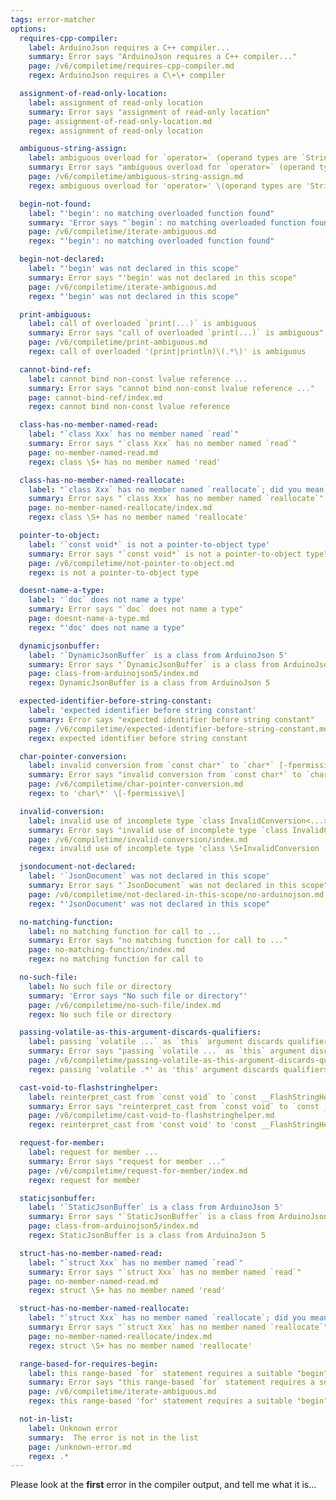 ```yaml
---
tags: error-matcher
options:
  requires-cpp-compiler:
    label: ArduinoJson requires a C++ compiler...
    summary: Error says "ArduinoJson requires a C++ compiler..."
    page: /v6/compiletime/requires-cpp-compiler.md
    regex: ArduinoJson requires a C\+\+ compiler

  assignment-of-read-only-location:
    label: assignment of read-only location
    summary: Error says "assignment of read-only location"
    page: assignment-of-read-only-location.md
    regex: assignment of read-only location

  ambiguous-string-assign:
    label: ambiguous overload for `operator=` (operand types are `String` and ...)
    summary: Error says "ambiguous overload for `operator=` (operand types are `String` and ...)"
    page: /v6/compiletime/ambiguous-string-assign.md
    regex: ambiguous overload for 'operator=' \(operand types are 'String' and

  begin-not-found:
    label: "'begin': no matching overloaded function found"
    summary: 'Error says "`begin`: no matching overloaded function found"'
    page: /v6/compiletime/iterate-ambiguous.md
    regex: "'begin': no matching overloaded function found"

  begin-not-declared:
    label: "'begin' was not declared in this scope"
    summary: Error says "'begin' was not declared in this scope"
    page: /v6/compiletime/iterate-ambiguous.md
    regex: "'begin' was not declared in this scope"

  print-ambiguous:
    label: call of overloaded `print(...)` is ambiguous
    summary: Error says "call of overloaded `print(...)` is ambiguous"
    page: /v6/compiletime/print-ambiguous.md
    regex: call of overloaded '(print|println)\(.*\)' is ambiguous

  cannot-bind-ref:
    label: cannot bind non-const lvalue reference ...
    summary: Error says "cannot bind non-const lvalue reference ..."
    page: cannot-bind-ref/index.md
    regex: cannot bind non-const lvalue reference

  class-has-no-member-named-read:
    label: "`class Xxx` has no member named `read`"
    summary: Error says "`class Xxx` has no member named `read`"
    page: no-member-named-read.md
    regex: class \S+ has no member named 'read'

  class-has-no-member-named-reallocate:
    label: "`class Xxx` has no member named `reallocate`; did you mean `deallocate`?"
    summary: Error says "`class Xxx` has no member named `reallocate`"
    page: no-member-named-reallocate/index.md
    regex: class \S+ has no member named 'reallocate'

  pointer-to-object:
    label: '`const void*` is not a pointer-to-object type'
    summary: Error says "`const void*` is not a pointer-to-object type"
    page: /v6/compiletime/not-pointer-to-object.md
    regex: is not a pointer-to-object type

  doesnt-name-a-type:
    label: '`doc` does not name a type'
    summary: Error says "`doc` does not name a type"
    page: doesnt-name-a-type.md
    regex: "'doc' does not name a type"

  dynamicjsonbuffer:
    label: '`DynamicJsonBuffer` is a class from ArduinoJson 5'
    summary: Error says "`DynamicJsonBuffer` is a class from ArduinoJson 5"
    page: class-from-arduinojson5/index.md
    regex: DynamicJsonBuffer is a class from ArduinoJson 5 

  expected-identifier-before-string-constant:
    label: 'expected identifier before string constant'
    summary: Error says "expected identifier before string constant"
    page: /v6/compiletime/expected-identifier-before-string-constant.md
    regex: expected identifier before string constant

  char-pointer-conversion:
    label: invalid conversion from `const char*` to `char*` [-fpermissive]
    summary: Error says "invalid conversion from `const char*` to `char*` [-fpermissive]"
    page: /v6/compiletime/char-pointer-conversion.md
    regex: to 'char\*' \[-fpermissive\]

  invalid-conversion:
    label: invalid use of incomplete type `class InvalidConversion<...>`
    summary: Error says "invalid use of incomplete type `class InvalidConversion<...>`"
    page: /v6/compiletime/invalid-conversion/index.md
    regex: invalid use of incomplete type 'class \S+InvalidConversion

  jsondocument-not-declared:
    label: '`JsonDocument` was not declared in this scope'
    summary: Error says "`JsonDocument` was not declared in this scope"
    page: /v6/compiletime/not-declared-in-this-scope/no-arduinojson.md
    regex: "'JsonDocument' was not declared in this scope"

  no-matching-function:
    label: no matching function for call to ...
    summary: Error says "no matching function for call to ..."
    page: no-matching-function/index.md
    regex: no matching function for call to

  no-such-file:
    label: No such file or directory
    summary: 'Error says "No such file or directory"'
    page: /v6/compiletime/no-such-file/index.md
    regex: No such file or directory

  passing-volatile-as-this-argument-discards-qualifiers:
    label: passing `volatile ...` as `this` argument discards qualifiers [-fpermissive]
    summary: Error says "passing `volatile ...` as `this` argument discards qualifiers [-fpermissive]"
    page: /v6/compiletime/passing-volatile-as-this-argument-discards-qualifiers.md
    regex: passing 'volatile .*' as 'this' argument discards qualifiers

  cast-void-to-flashstringhelper:
    label: reinterpret_cast from `const void` to `const __FlashStringHelper *` is not allowed
    summary: Error says "reinterpret_cast from `const void` to `const __FlashStringHelper *` is not allowed"
    page: /v6/compiletime/cast-void-to-flashstringhelper.md
    regex: reinterpret_cast from 'const void' to 'const __FlashStringHelper \*' is not allowed

  request-for-member:
    label: request for member ...
    summary: Error says "request for member ..."
    page: /v6/compiletime/request-for-member/index.md
    regex: request for member

  staticjsonbuffer:
    label: '`StaticJsonBuffer` is a class from ArduinoJson 5'
    summary: Error says "`StaticJsonBuffer` is a class from ArduinoJson 5"
    page: class-from-arduinojson5/index.md
    regex: StaticJsonBuffer is a class from ArduinoJson 5

  struct-has-no-member-named-read:
    label: "`struct Xxx` has no member named `read`"
    summary: Error says "`struct Xxx` has no member named `read`"
    page: no-member-named-read.md
    regex: struct \S+ has no member named 'read'

  struct-has-no-member-named-reallocate:
    label: "`struct Xxx` has no member named `reallocate`; did you mean `deallocate`?"
    summary: Error says "`struct Xxx` has no member named `reallocate`"
    page: no-member-named-reallocate/index.md
    regex: struct \S+ has no member named 'reallocate'

  range-based-for-requires-begin:
    label: this range-based `for` statement requires a suitable "begin" function and none was found
    summary: Error says "this range-based `for` statement requires a suitable "begin" function and none was found"
    page: /v6/compiletime/iterate-ambiguous.md
    regex: this range-based 'for' statement requires a suitable "begin" function and none was found

  not-in-list:
    label: Unknown error
    summary:  The error is not in the list
    page: /unknown-error.md
    regex: .*
---
```


Please look at the **first** error in the compiler output, and tell me what it is...
